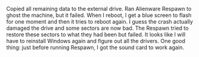 Copied all remaining data to the external drive.  Ran Alienware Respawn to
ghost the machine, but it failed.  When I reboot, I get a blue screen to flash
for one moment and then it tries to reboot again.  I guess the crash actually
damaged the drive and some sectors are now bad.  The Respawn tried to restore
these sectors to what they had been but failed.  It looks like I will have to
reinstall Windows again and figure out all the drivers.  One good thing: just
before running Respawn, I got the sound card to work again.
